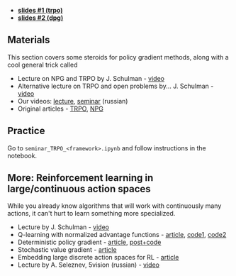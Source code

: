 * [__slides #1 (trpo)__](https://docs.google.com/presentation/d/15Z_AVBsO9VuOSZ5uY-Q4by3tHKiRSENchhAKHhCxIOc/present?token=AC4w5VgM6o7lCOmwtNFI3lfzyPv2PHOpRQ%3A1511795215658&includes_info_params=1#slide=id.g1d8d5bc58c_0_4)
* [__slides #2 (dpg)__](https://yadi.sk/i/uV6IA-C23UTn7c)

## Materials
This section covers some steroids for policy gradient methods, along with a cool general trick called 

* Lecture on NPG and TRPO by J. Schulman - [video](https://www.youtube.com/watch?v=_t5fpZuuf-4)
* Alternative lecture on TRPO and open problems by... J. Schulman - [video](https://www.youtube.com/watch?v=gb5Q2XL5c8A)
* Our videos: [lecture](https://yadi.sk/i/1oyihBnm3HiKHm), [seminar](https://yadi.sk/i/b0ol2gUV3HiKKJ) (russian)
* Original articles - [TRPO](https://arxiv.org/abs/1502.05477), [NPG](https://papers.nips.cc/paper/2073-a-natural-policy-gradient.pdf)

## Practice
Go to `seminar_TRPO_<framework>.ipynb` and follow instructions in the notebook.


## More: Reinforcement learning in large/continuous action spaces
While you already know algorithms that will work with continuously many actions, it can't hurt to learn something more specialized.
 * Lecture by J. Schulman - [video](https://www.youtube.com/watch?v=jmMsNQ2eug4)
 * Q-learning with normalized advantage functions - [article](https://arxiv.org/abs/1603.00748), [code1](https://github.com/carpedm20/NAF-tensorflow), [code2](http://bit.ly/2qx2087)
 * Deterministic policy gradient - [article](https://arxiv.org/pdf/1512.07679.pdf), [post+code](https://yanpanlau.github.io/2016/10/11/Torcs-Keras.html)
 * Stochastic value gradient - [article](https://arxiv.org/abs/1510.09142)
 * Embedding large discrete action spaces for RL - [article](https://arxiv.org/pdf/1512.07679.pdf)
 * Lecture by A. Seleznev, 5vision (russian) - [video](www.youtube.com/watch?v=j1L2FnanXPo&t=119m45s)

